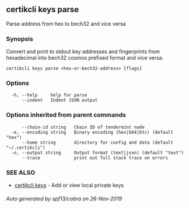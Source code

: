 ## certikcli keys parse

Parse address from hex to bech32 and vice versa

### Synopsis

Convert and print to stdout key addresses and fingerprints from
hexadecimal into bech32 cosmos prefixed format and vice versa.


```
certikcli keys parse <hex-or-bech32-address> [flags]
```

### Options

```
  -h, --help     help for parse
      --indent   Indent JSON output
```

### Options inherited from parent commands

```
      --chain-id string   Chain ID of tendermint node
  -e, --encoding string   Binary encoding (hex|b64|btc) (default "hex")
      --home string       directory for config and data (default "~/.certikcli")
  -o, --output string     Output format (text|json) (default "text")
      --trace             print out full stack trace on errors
```

### SEE ALSO

* [certikcli keys](certikcli_keys.md)	 - Add or view local private keys

###### Auto generated by spf13/cobra on 26-Nov-2019
